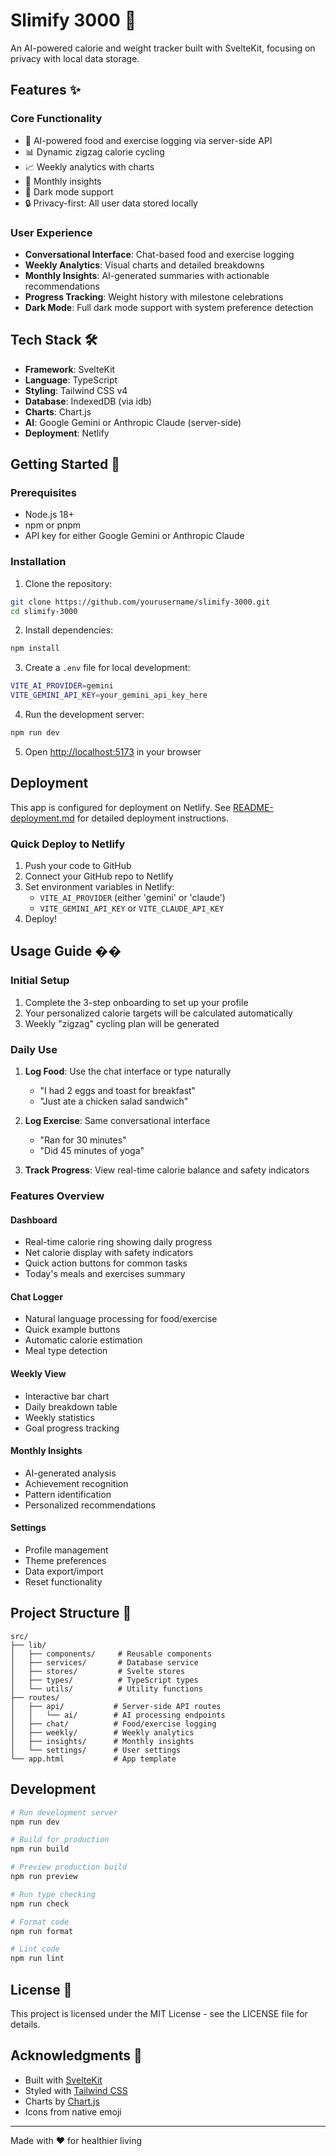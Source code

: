 # Slimify 3000 🎯

An AI-powered calorie and weight tracker built with SvelteKit, focusing on privacy with local data storage.

## Features ✨

### Core Functionality
- 🤖 AI-powered food and exercise logging via server-side API
- 📊 Dynamic zigzag calorie cycling
- 📈 Weekly analytics with charts
- 🎯 Monthly insights
- 🌙 Dark mode support
- 🔒 Privacy-first: All user data stored locally

### User Experience
- **Conversational Interface**: Chat-based food and exercise logging
- **Weekly Analytics**: Visual charts and detailed breakdowns
- **Monthly Insights**: AI-generated summaries with actionable recommendations
- **Progress Tracking**: Weight history with milestone celebrations
- **Dark Mode**: Full dark mode support with system preference detection

## Tech Stack 🛠️

- **Framework**: SvelteKit
- **Language**: TypeScript
- **Styling**: Tailwind CSS v4
- **Database**: IndexedDB (via idb)
- **Charts**: Chart.js
- **AI**: Google Gemini or Anthropic Claude (server-side)
- **Deployment**: Netlify

## Getting Started 🚀

### Prerequisites
- Node.js 18+ 
- npm or pnpm
- API key for either Google Gemini or Anthropic Claude

### Installation

1. Clone the repository:
```bash
git clone https://github.com/yourusername/slimify-3000.git
cd slimify-3000
```

2. Install dependencies:
```bash
npm install
```

3. Create a `.env` file for local development:
```bash
VITE_AI_PROVIDER=gemini
VITE_GEMINI_API_KEY=your_gemini_api_key_here
```

4. Run the development server:
```bash
npm run dev
```

5. Open [http://localhost:5173](http://localhost:5173) in your browser

## Deployment

This app is configured for deployment on Netlify. See [README-deployment.md](README-deployment.md) for detailed deployment instructions.

### Quick Deploy to Netlify

1. Push your code to GitHub
2. Connect your GitHub repo to Netlify
3. Set environment variables in Netlify:
   - `VITE_AI_PROVIDER` (either 'gemini' or 'claude')
   - `VITE_GEMINI_API_KEY` or `VITE_CLAUDE_API_KEY`
4. Deploy!

## Usage Guide ��

### Initial Setup
1. Complete the 3-step onboarding to set up your profile
2. Your personalized calorie targets will be calculated automatically
3. Weekly "zigzag" cycling plan will be generated

### Daily Use
1. **Log Food**: Use the chat interface or type naturally
   - "I had 2 eggs and toast for breakfast"
   - "Just ate a chicken salad sandwich"

2. **Log Exercise**: Same conversational interface
   - "Ran for 30 minutes"
   - "Did 45 minutes of yoga"

3. **Track Progress**: View real-time calorie balance and safety indicators

### Features Overview

#### Dashboard
- Real-time calorie ring showing daily progress
- Net calorie display with safety indicators
- Quick action buttons for common tasks
- Today's meals and exercises summary

#### Chat Logger
- Natural language processing for food/exercise
- Quick example buttons
- Automatic calorie estimation
- Meal type detection

#### Weekly View
- Interactive bar chart
- Daily breakdown table
- Weekly statistics
- Goal progress tracking

#### Monthly Insights
- AI-generated analysis
- Achievement recognition
- Pattern identification
- Personalized recommendations

#### Settings
- Profile management
- Theme preferences
- Data export/import
- Reset functionality

## Project Structure 📁

```
src/
├── lib/
│   ├── components/     # Reusable components
│   ├── services/       # Database service
│   ├── stores/         # Svelte stores
│   ├── types/          # TypeScript types
│   └── utils/          # Utility functions
├── routes/
│   ├── api/           # Server-side API routes
│   │   └── ai/        # AI processing endpoints
│   ├── chat/          # Food/exercise logging
│   ├── weekly/        # Weekly analytics
│   ├── insights/      # Monthly insights
│   └── settings/      # User settings
└── app.html           # App template
```

## Development

```bash
# Run development server
npm run dev

# Build for production
npm run build

# Preview production build
npm run preview

# Run type checking
npm run check

# Format code
npm run format

# Lint code
npm run lint
```

## License 📄

This project is licensed under the MIT License - see the LICENSE file for details.

## Acknowledgments 🙏

- Built with [SvelteKit](https://kit.svelte.dev/)
- Styled with [Tailwind CSS](https://tailwindcss.com/)
- Charts by [Chart.js](https://www.chartjs.org/)
- Icons from native emoji

---

Made with ❤️ for healthier living
